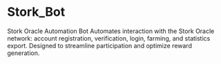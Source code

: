 # Stork_Bot
Stork Oracle Automation Bot Automates interaction with the Stork Oracle network: account registration, verification, login, farming, and statistics export. Designed to streamline participation and optimize reward generation.
